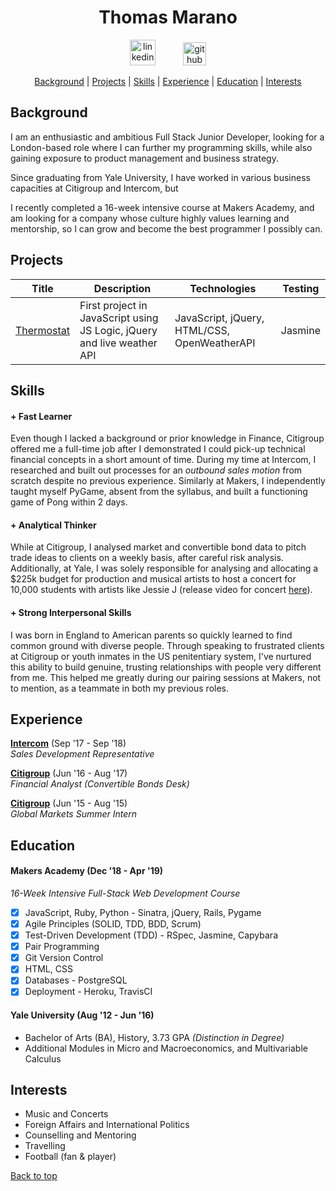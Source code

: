 <a name='user-content-top'><h1 align='center'> Thomas Marano </h1></a>

<p align="center">
  <a href="https://www.linkedin.com/in/thomas-marano-632811138/?originalSubdomain=uk">
  <img src="https://www.iconfinder.com/data/icons/free-social-icons/67/linkedin_circle_color-512.png" alt="linkedin" hspace="20" height="41" width="41"></a>
  <a href="https://github.com/thomasmarano">
  <img src="https://cdn0.iconfinder.com/data/icons/octicons/1024/mark-github-512.png" alt="github" hspace="20" height="37" width="37"></a>
</p>

<div align='center'>

  [Background](#background) | [Projects](#projects) | [Skills](#skills) | [Experience](#experience) | [Education](#education) | [Interests](#interests)

</div>

  ## Background

  I am an enthusiastic and ambitious Full Stack Junior Developer, looking for a London-based role where I can further my programming skills, while also gaining exposure to product management and business strategy.

  Since graduating from Yale University, I have worked in various business capacities at Citigroup and Intercom, but

  I recently completed a 16-week intensive course at Makers Academy, and am looking for a company whose culture highly values learning and mentorship, so I can grow and become the best programmer I possibly can. 

  ## Projects

  Title | Description | Technologies | Testing
  --- | --- | --- | ---
  [Thermostat](https://github.com/thomasmarano/thermostatJS) | First project in JavaScript using JS Logic, jQuery and live weather API | JavaScript, jQuery, HTML/CSS, OpenWeatherAPI | Jasmine |

  <!-- Pong | 2 | PyGame | PyTest
  Oyster Card | 2 | Ruby | 4
  Brexit News Aggregator | 2 | JavaScript | 4 -->

  ## Skills

  #### + Fast Learner

  Even though I lacked a background or prior knowledge in Finance, Citigroup offered me a full-time job after I demonstrated I could pick-up technical financial concepts in a short amount of time. During my time at Intercom, I researched and built out processes for an *outbound sales motion* from scratch despite no previous experience. Similarly at Makers, I independently taught myself PyGame, absent from the syllabus, and built a functioning game of Pong within 2 days.

  #### + Analytical Thinker

  While at Citigroup, I analysed market and convertible bond data to pitch trade ideas to clients on a weekly basis, after careful risk analysis. Additionally, at Yale, I was solely responsible for analysing and allocating a $225k budget for production and musical artists to host a concert for 10,000 students with artists like Jessie J (release video for concert [here](https://www.youtube.com/watch?v=17iBpTIbjF8)). 

  #### + Strong Interpersonal Skills

  I was born in England to American parents so quickly learned to find common ground with diverse people. Through speaking to frustrated clients at Citigroup or youth inmates in the US penitentiary system, I've nurtured this ability to build genuine, trusting relationships with people very different from me. This helped me greatly during our pairing sessions at Makers, not to mention, as a teammate in both my previous roles.


  ## Experience

  **[Intercom](https://www.intercom.com)** (Sep '17 - Sep '18)  
  *Sales Development Representative*

  **[Citigroup](https://www.citigroup.com/citi)** (Jun '16 - Aug '17)  
  *Financial Analyst (Convertible Bonds Desk)*

  **[Citigroup](https://www.citigroup.com/citi)** (Jun '15 - Aug '15)  
  *Global Markets Summer Intern*

  ## Education

  #### Makers Academy (Dec '18 - Apr '19)

  *16-Week Intensive Full-Stack Web Development Course*

  - [x] JavaScript, Ruby, Python - Sinatra, jQuery, Rails, Pygame
  - [x] Agile Principles (SOLID, TDD, BDD, Scrum)
  - [x] Test-Driven Development (TDD) - RSpec, Jasmine, Capybara
  - [x] Pair Programming
  - [x] Git Version Control
  - [x] HTML, CSS
  - [x] Databases - PostgreSQL
  - [x] Deployment - Heroku, TravisCI

  #### Yale University (Aug '12 - Jun '16)

  + Bachelor of Arts (BA), History, 3.73 GPA *(Distinction in Degree)*
  + Additional Modules in Micro and Macroeconomics, and Multivariable Calculus

  ## Interests

  - Music and Concerts
  - Foreign Affairs and International Politics
  - Counselling and Mentoring
  - Travelling
  - Football (fan & player)

  [Back to top](#user-content-top)

